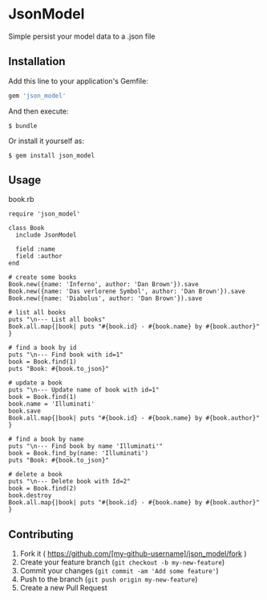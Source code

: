 # JsonModel

Simple persist your model data to a .json file

## Installation

Add this line to your application's Gemfile:

```ruby
gem 'json_model'
```

And then execute:

    $ bundle

Or install it yourself as:

    $ gem install json_model

## Usage

book.rb

    require 'json_model'

    class Book
      include JsonModel

      field :name
      field :author
    end

    # create some books
    Book.new({name: 'Inferno', author: 'Dan Brown'}).save
    Book.new({name: 'Das verlorene Symbol', author: 'Dan Brown'}).save
    Book.new({name: 'Diabolus', author: 'Dan Brown'}).save

    # list all books
    puts "\n--- List all books"
    Book.all.map{|book| puts "#{book.id} - #{book.name} by #{book.author}" }

    # find a book by id
    puts "\n--- Find book with id=1"
    book = Book.find(1)
    puts "Book: #{book.to_json}"

    # update a book
    puts "\n--- Update name of book with id=1"
    book = Book.find(1)
    book.name = 'Illuminati'
    book.save
    Book.all.map{|book| puts "#{book.id} - #{book.name} by #{book.author}" }

    # find a book by name
    puts "\n--- Find book by name 'Illuminati'"
    book = Book.find_by(name: 'Illuminati')
    puts "Book: #{book.to_json}"

    # delete a book
    puts "\n--- Delete book with Id=2"
    book = Book.find(2)
    book.destroy
    Book.all.map{|book| puts "#{book.id} - #{book.name} by #{book.author}" }


## Contributing

1. Fork it ( https://github.com/[my-github-username]/json_model/fork )
2. Create your feature branch (`git checkout -b my-new-feature`)
3. Commit your changes (`git commit -am 'Add some feature'`)
4. Push to the branch (`git push origin my-new-feature`)
5. Create a new Pull Request
